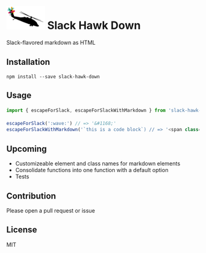 # <img src="slack_hawk_down.png" width="100px" /> Slack Hawk Down

Slack-flavored markdown as HTML

## Installation
```
npm install --save slack-hawk-down
```

## Usage

```javascript
import { escapeForSlack, escapeForSlackWithMarkdown } from 'slack-hawk-down'

escapeForSlack(':wave:') // => '&#1168;'
escapeForSlackWithMarkdown('`this is a code block`) // => '<span class="slack_code">this is a code block</span>'
```

## Upcoming
- Customizeable element and class names for markdown elements
- Consolidate functions into one function with a default option
- Tests

## Contribution
Please open a pull request or issue

## License
MIT
